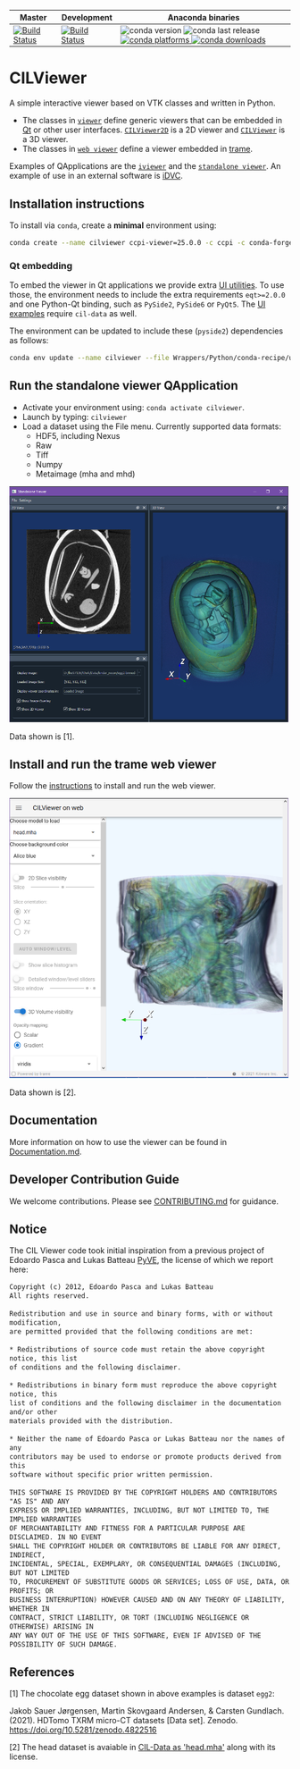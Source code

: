 | Master | Development | Anaconda binaries |
|--------|-------------|-------------------|
| [![Build Status](https://anvil.softeng-support.ac.uk/jenkins/buildStatus/icon?job=CILsingle/CCPi-Viewer)](https://anvil.softeng-support.ac.uk/jenkins/job/CILsingle/job/CCPi-Viewer/) | [![Build Status](https://anvil.softeng-support.ac.uk/jenkins/buildStatus/icon?job=CILsingle/CCPi-Viewer-dev)](https://anvil.softeng-support.ac.uk/jenkins/job/CILsingle/job/CCPi-Viewer-dev/) |![conda version](https://anaconda.org/ccpi/ccpi-viewer/badges/version.svg) ![conda last release](https://anaconda.org/ccpi/ccpi-viewer/badges/latest_release_date.svg) [![conda platforms](https://anaconda.org/ccpi/ccpi-viewer/badges/platforms.svg) ![conda downloads](https://anaconda.org/ccpi/ccpi-viewer/badges/downloads.svg)](https://anaconda.org/ccpi/ccpi-viewer) |

# CILViewer
A simple interactive viewer based on VTK classes and written in Python.
- The classes in [`viewer`](Wrappers/Python/ccpi/viewer/) define generic viewers that can be embedded in [Qt](https://www.qt.io/) or other user interfaces. [`CILViewer2D`](Wrappers/Python/ccpi/viewer/CILViewer2D.py) is a 2D viewer and [`CILViewer`](Wrappers/Python/ccpi/viewer/CILViewer.py) is a 3D viewer. 
- The classes in [`web viewer`](Wrappers/Python/ccpi/web_viewer/) define a viewer embedded in [trame](https://kitware.github.io/trame/).

Examples of QApplications are the [`iviewer`](Wrappers/Python/ccpi/viewer/iviewer.py) and the [`standalone viewer`](Wrappers/Python/ccpi/viewer/standalone_viewer.py). An example of use in an external software is [iDVC](https://github.com/TomographicImaging/iDVC).

## Installation instructions
To install via `conda`, create a **minimal** environment using:

```bash
conda create --name cilviewer ccpi-viewer=25.0.0 -c ccpi -c conda-forge
```
### Qt embedding

To embed the viewer in Qt applications we provide extra [UI utilities](Wrappers/Python/ccpi/viewer/ui). To use those, the environment needs to include the extra requirements `eqt>=2.0.0` and one Python-Qt binding, such as `PySide2`, `PySide6` or `PyQt5`. The [UI examples](Wrappers/Python/examples/ui_examples) require `cil-data` as well. 

The environment can be updated to include these (`pyside2`) dependencies as follows:
```sh
conda env update --name cilviewer --file Wrappers/Python/conda-recipe/ui_env.yml
```

## Run the standalone viewer QApplication

- Activate your environment using: ``conda activate cilviewer``.
- Launch by typing: `cilviewer`
- Load a dataset using the File menu. Currently supported data formats:
  - HDF5, including Nexus
  - Raw
  - Tiff
  - Numpy
  - Metaimage (mha and mhd)

<img src="Documentation/readme-images/StandaloneViewerEgg.PNG" alt="Your image title" width="500"/>

Data shown is [1].

## Install and run the trame web viewer
Follow the [instructions](https://github.com/vais-ral/CILViewer/tree/master/Wrappers/Python/ccpi/web_viewer) to install and run the web viewer.

<img src="Documentation/readme-images/WebCILViewer3D.PNG" alt="Your image title" width="500"/>

Data shown is [2].

## Documentation
More information on how to use the viewer can be found in [Documentation.md](./Documentation/documentation.md).

## Developer Contribution Guide
We welcome contributions. Please see [CONTRIBUTING.md](./CONTRIBUTING.md) for guidance.

## Notice
The CIL Viewer code took initial inspiration from a previous project of Edoardo Pasca and Lukas Batteau [PyVE](https://sourceforge.net/p/pyve/code/ci/master/tree/PyVE/), the license of which we report here:

```
Copyright (c) 2012, Edoardo Pasca and Lukas Batteau
All rights reserved.

Redistribution and use in source and binary forms, with or without modification, 
are permitted provided that the following conditions are met:

* Redistributions of source code must retain the above copyright notice, this list
of conditions and the following disclaimer.

* Redistributions in binary form must reproduce the above copyright notice, this 
list of conditions and the following disclaimer in the documentation and/or other
materials provided with the distribution.

* Neither the name of Edoardo Pasca or Lukas Batteau nor the names of any 
contributors may be used to endorse or promote products derived from this 
software without specific prior written permission.

THIS SOFTWARE IS PROVIDED BY THE COPYRIGHT HOLDERS AND CONTRIBUTORS "AS IS" AND ANY
EXPRESS OR IMPLIED WARRANTIES, INCLUDING, BUT NOT LIMITED TO, THE IMPLIED WARRANTIES
OF MERCHANTABILITY AND FITNESS FOR A PARTICULAR PURPOSE ARE DISCLAIMED. IN NO EVENT 
SHALL THE COPYRIGHT HOLDER OR CONTRIBUTORS BE LIABLE FOR ANY DIRECT, INDIRECT, 
INCIDENTAL, SPECIAL, EXEMPLARY, OR CONSEQUENTIAL DAMAGES (INCLUDING, BUT NOT LIMITED 
TO, PROCUREMENT OF SUBSTITUTE GOODS OR SERVICES; LOSS OF USE, DATA, OR PROFITS; OR 
BUSINESS INTERRUPTION) HOWEVER CAUSED AND ON ANY THEORY OF LIABILITY, WHETHER IN 
CONTRACT, STRICT LIABILITY, OR TORT (INCLUDING NEGLIGENCE OR OTHERWISE) ARISING IN
ANY WAY OUT OF THE USE OF THIS SOFTWARE, EVEN IF ADVISED OF THE POSSIBILITY OF SUCH DAMAGE.
```

## References
[1] The chocolate egg dataset shown in above examples is dataset `egg2`:

Jakob Sauer Jørgensen, Martin Skovgaard Andersen, & Carsten Gundlach. (2021). HDTomo TXRM micro-CT datasets [Data set]. Zenodo. https://doi.org/10.5281/zenodo.4822516

[2] The head dataset is avaiable in [CIL-Data as 'head.mha'](https://github.com/TomographicImaging/CIL-Data) along with its license.

